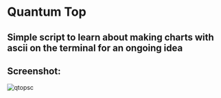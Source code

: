 # Quantum Top


## Simple script to learn about making charts with ascii on the terminal for an ongoing idea


## Screenshot:
![qtopsc](https://user-images.githubusercontent.com/55965894/67647692-84d3b680-f909-11e9-84bb-d0bd4f1f0818.png)





